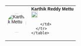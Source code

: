 <!DOCTYPE html>
<html>
  <body>
    <table cellpadding="0" cellspacing="0" style="font-family:Arial, sans-serif; font-size:14px;">
      <tr>
        <td style="padding-right:10px;">
          <img src="Profile.JPG" alt="Karthik Mettu" width="60" style="border-radius:50%;">
        </td>
        <td>
           <strong>Karthik Reddy Mettu</strong><br>
          <a href="https://www.linkedin.com/in/karthik-mettu" target="_blank">
            <img src="linkedin.webp" alt="LinkedIn" width="20" style="vertical-align:middle;">
          </a>
         
        </td>
      </tr>
    </table>
  </body>
</html>

